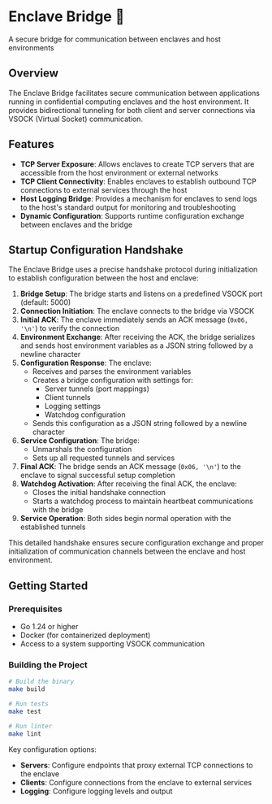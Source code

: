 # Enclave Bridge 🌉

A secure bridge for communication between enclaves and host environments

## Overview

The Enclave Bridge facilitates secure communication between applications running in confidential computing enclaves and the host environment. It provides bidirectional tunneling for both client and server connections via VSOCK (Virtual Socket) communication.

## Features

- **TCP Server Exposure**: Allows enclaves to create TCP servers that are accessible from the host environment or external networks
- **TCP Client Connectivity**: Enables enclaves to establish outbound TCP connections to external services through the host
- **Host Logging Bridge**: Provides a mechanism for enclaves to send logs to the host's standard output for monitoring and troubleshooting
- **Dynamic Configuration**: Supports runtime configuration exchange between enclaves and the bridge

## Startup Configuration Handshake

The Enclave Bridge uses a precise handshake protocol during initialization to establish configuration between the host and enclave:

1. **Bridge Setup**: The bridge starts and listens on a predefined VSOCK port (default: 5000)
2. **Connection Initiation**: The enclave connects to the bridge via VSOCK
3. **Initial ACK**: The enclave immediately sends an ACK message (`0x06, '\n'`) to verify the connection
4. **Environment Exchange**: After receiving the ACK, the bridge serializes and sends host environment variables as a JSON string followed by a newline character
5. **Configuration Response**: The enclave:
   - Receives and parses the environment variables
   - Creates a bridge configuration with settings for:
     - Server tunnels (port mappings)
     - Client tunnels
     - Logging settings
     - Watchdog configuration
   - Sends this configuration as a JSON string followed by a newline character
6. **Service Configuration**: The bridge:
   - Unmarshals the configuration
   - Sets up all requested tunnels and services
7. **Final ACK**: The bridge sends an ACK message (`0x06, '\n'`) to the enclave to signal successful setup completion
8. **Watchdog Activation**: After receiving the final ACK, the enclave:
   - Closes the initial handshake connection
   - Starts a watchdog process to maintain heartbeat communications with the bridge
9. **Service Operation**: Both sides begin normal operation with the established tunnels

This detailed handshake ensures secure configuration exchange and proper initialization of communication channels between the enclave and host environment.

## Getting Started

### Prerequisites

- Go 1.24 or higher
- Docker (for containerized deployment)
- Access to a system supporting VSOCK communication

### Building the Project

```bash
# Build the binary
make build

# Run tests
make test

# Run linter
make lint
```

Key configuration options:

- **Servers**: Configure endpoints that proxy external TCP connections to the enclave
- **Clients**: Configure connections from the enclave to external services
- **Logging**: Configure logging levels and output
